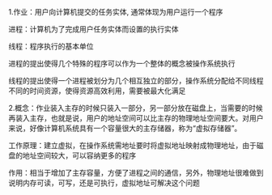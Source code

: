 1.作业：用户向计算机提交的任务实体, 通常体现为用户运行一个程序

进程：计算机为了完成用户任务实体而设置的执行实体

线程：程序执行的基本单位

进程的提出使得几个特殊的程序可以作为一个整体的概念被操作系统执行

线程的提出使得一个进程被划分为几个相互独立的部分，操作系统分配给不同线程不同的时间资源，使得资源高效利用，需要被最大化满足

2.概念：作业装入主存的时候只装入一部分，另一部分放在磁盘上，当需要的时候再装入主存，也就是说，用户的地址空间可以比主存的物理地址空间要大。对用户来说，好像计算机系统具有一个容量很大的主存储器，称为“虚拟存储器”。

工作原理：建立虚拟，在操作系统需地址要时将虚拟地址映射成物理地址，由于磁盘的地址空间较大，可以容纳更多的程序

作用：相当于增加了主存容量，方便了进程之间的通信，另外，物理地址很难做到说明内存可读，可写，还是可执行，虚拟地址可解决这个问题

